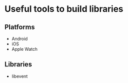 # Useful tools to build libraries 

## Platforms
* Android
* iOS
* Apple Watch

## Libraries
* libevent